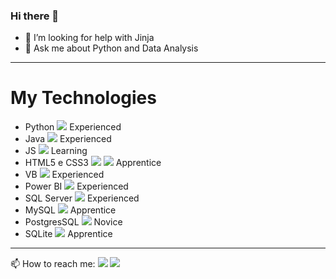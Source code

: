 ### Hi there 👋

<!--
**Rodrigolsantoswk/Rodrigolsantoswk** is a ✨ _special_ ✨ repository because its `README.md` (this file) appears on your GitHub profile.

Here are some ideas to get you started:

- 🔭 I’m currently working on Continental Tires
- 🌱 I’m currently learning API's Restfull with Python
<!--- 👯 I’m looking to collaborate on ...-->
- 🤔 I’m looking for help with Jinja
- 💬 Ask me about Python and Data Analysis
<hr>
<h1>My Technologies</h1>
<ul>
      <li>Python <img src="https://img.icons8.com/color/48/000000/python.png"/> <span>Experienced</span></li>
      <li>Java <img src="https://img.icons8.com/color/48/000000/java-coffee-cup-logo--v1.png"/> <span>Experienced</span></li>
      <li>JS <img src="https://img.icons8.com/color/48/000000/javascript.png"/> <span>Learning</span></li>
      <li>HTML5 e CSS3 <img src="https://img.icons8.com/color/48/000000/html-5--v1.png"/> <img src="https://img.icons8.com/color/48/000000/css3.png"/> <span>Apprentice</span></li>
      <li>VB <img src="https://img.icons8.com/color/48/000000/visual-basic.png"/> <span>Experienced</span></li>
      <li>Power BI <img src="https://img.icons8.com/color/48/000000/microsoft-power-bi.png"/> <span>Experienced</span></li>
      <li>SQL Server <img src="https://img.icons8.com/color/48/000000/microsoft-sql-server.png"/> <span>Experienced</span></li>
      <li>MySQL <img src="https://img.icons8.com/fluency/48/000000/mysql-logo.png"/> <span>Apprentice</span></li>
      <li>PostgresSQL <img src="https://img.icons8.com/color/48/000000/postgreesql.png"/> <span>Novice</span></li>
      <li>SQLite <img src="https://img.icons8.com/color/48/000000/sqlite.png"/> <span>Apprentice</span></li>
    </ul>
<hr>
📫 How to reach me: <a href="https://www.linkedin.com/in/rodrigolsantoswk/"><img src="https://camo.githubusercontent.com/c00f87aeebbec37f3ee0857cc4c20b21fefde8a96caf4744383ebfe44a47fe3f/68747470733a2f2f696d672e736869656c64732e696f2f62616467652f2d4c696e6b6564496e2d2532333030373742353f7374796c653d666f722d7468652d6261646765266c6f676f3d6c696e6b6564696e266c6f676f436f6c6f723d7768697465"/></a> 
<a href="mailto:limasrodrigowk@gmail.com"><img src="https://camo.githubusercontent.com/927d6b3961fa048ff7303daf291cb5869dfa25018997cf8c1373c2f6a85b1458/68747470733a2f2f696d672e736869656c64732e696f2f62616467652f2d476d61696c2d2532333333333f7374796c653d666f722d7468652d6261646765266c6f676f3d676d61696c266c6f676f436f6c6f723d7768697465"/></a>
